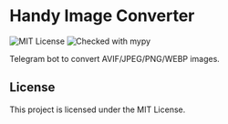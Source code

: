 # Handy Image Converter
![MIT License](https://img.shields.io/github/license/JustKappaMan/Handy-Image-Converter)
![Checked with mypy](https://img.shields.io/badge/mypy-checked-blue)

Telegram bot to convert AVIF/JPEG/PNG/WEBP images.
## License
This project is licensed under the MIT License.
